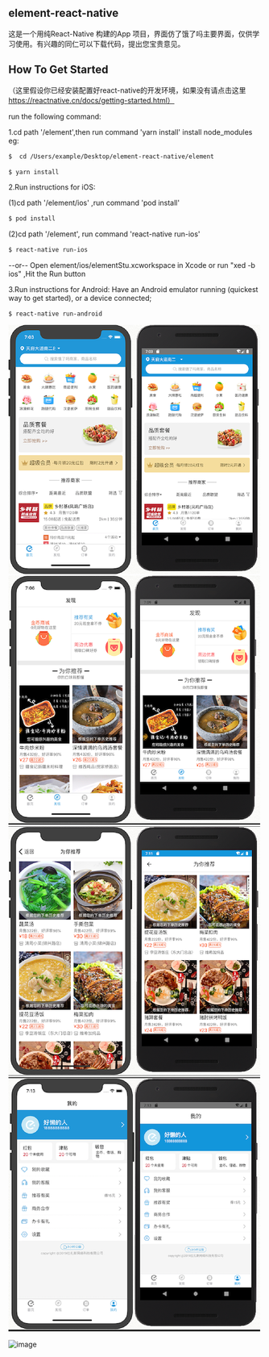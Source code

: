 ## element-react-native
这是一个用纯React-Native 构建的App 项目，界面仿了饿了吗主要界面，仅供学习使用。有兴趣的同仁可以下载代码，提出您宝贵意见。

## How To Get Started

 （这里假设你已经安装配置好react-native的开发环境，如果没有请点击这里 https://reactnative.cn/docs/getting-started.html）

 run the following command:
  
 1.cd  path '/element',then run command 'yarn install'  install node_modules eg:
```bash
$  cd /Users/example/Desktop/element-react-native/element  
```
```bash
$ yarn install  
```
 2.Run instructions for iOS:
 
 (1)cd path '/element/ios' ,run  command 'pod install' 
 ```bash
 $ pod install 
 ```
 (2)cd path '/element', run command 'react-native run-ios'
```bash
$ react-native run-ios 
```
--or--
Open element/ios/elementStu.xcworkspace in Xcode or run "xed -b ios" ,Hit the Run button

3.Run instructions for Android:
Have an Android emulator running (quickest way to get started), or a device connected; 
```bash
$ react-native run-android 
```
  
   ![image](https://github.com/manakiaHk/Assets/blob/master/screenshot/screenshot-home.png)
   ![image](https://github.com/manakiaHk/Assets/blob/master/screenshot/screenshot-discover.png)
   ![image](https://github.com/manakiaHk/Assets/blob/master/screenshot/screenshot-recomend.png)
   ![image](https://github.com/manakiaHk/Assets/blob/master/screenshot/screenshot-mine.png)

   
  
   
![image](https://github.com/manakiaHk/Assets/blob/master/demo-ios.gif)
